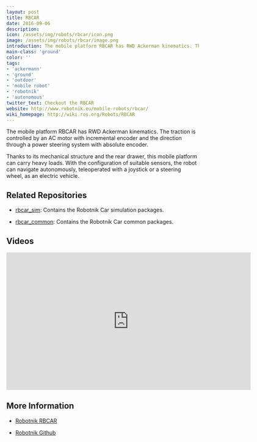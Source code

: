 ```yaml
---
layout: post
title: RBCAR
date: 2016-09-06
description:
icon: /assets/img/robots/rbcar/icon.png
image: /assets/img/robots/rbcar/image.png
introduction: The mobile platform RBCAR has RWD Ackerman kinematics. The traction is controlled by an AC motor with incremental encoder and the direction through a power steering system with absolute encoder.
main-class: 'ground'
color: ''
tags:
- 'ackermann'
- 'ground'
- 'outdoor'
- 'mobile robot'
- 'robotnik'
- 'autonomous'
twitter_text: Checkout the RBCAR
website: http://www.robotnik.eu/mobile-robots/rbcar/
wiki_homepage: http://wiki.ros.org/Robots/RBCAR
---
```


The mobile platform RBCAR has RWD Ackerman kinematics. The traction is controlled by an AC motor with incremental encoder and the direction through a power steering system with absolute encoder.

Thanks to its mechanical structure and the rear drawer, this mobile platform can carry heavy loads. With the configuration of suitable sensors, the robot can navigate autonomously, teleoperated with a joystick or a steering wheel, as an electric vehicle.

## Related Repositories
 * [rbcar_sim](rbcar_sim): Contains the Robotnik Car simulation packages.

 * [rbcar_common](rbcar_common): Contains the Robotnik Car common packages.

## Videos

<iframe width="640" height="360" src="https://www.youtube.com/embed/trNhTNRatk8?rel=0" frameborder="0" allowfullscreen></iframe>

## More Information
 * [Robotnik RBCAR](http://www.robotnik.eu/mobile-robots/rbcar/)

 * [Robotnik Github](https://github.com/RobotnikAutomation)

